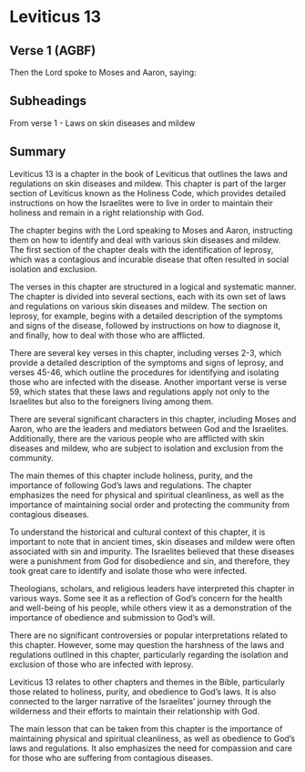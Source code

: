 # Leviticus 13

## Verse 1 (AGBF)

Then the Lord spoke to Moses and Aaron, saying:

## Subheadings

From verse 1 - Laws on skin diseases and mildew

## Summary

Leviticus 13 is a chapter in the book of Leviticus that outlines the laws and regulations on skin diseases and mildew. This chapter is part of the larger section of Leviticus known as the Holiness Code, which provides detailed instructions on how the Israelites were to live in order to maintain their holiness and remain in a right relationship with God.

The chapter begins with the Lord speaking to Moses and Aaron, instructing them on how to identify and deal with various skin diseases and mildew. The first section of the chapter deals with the identification of leprosy, which was a contagious and incurable disease that often resulted in social isolation and exclusion. 

The verses in this chapter are structured in a logical and systematic manner. The chapter is divided into several sections, each with its own set of laws and regulations on various skin diseases and mildew. The section on leprosy, for example, begins with a detailed description of the symptoms and signs of the disease, followed by instructions on how to diagnose it, and finally, how to deal with those who are afflicted.

There are several key verses in this chapter, including verses 2-3, which provide a detailed description of the symptoms and signs of leprosy, and verses 45-46, which outline the procedures for identifying and isolating those who are infected with the disease. Another important verse is verse 59, which states that these laws and regulations apply not only to the Israelites but also to the foreigners living among them.

There are several significant characters in this chapter, including Moses and Aaron, who are the leaders and mediators between God and the Israelites. Additionally, there are the various people who are afflicted with skin diseases and mildew, who are subject to isolation and exclusion from the community.

The main themes of this chapter include holiness, purity, and the importance of following God’s laws and regulations. The chapter emphasizes the need for physical and spiritual cleanliness, as well as the importance of maintaining social order and protecting the community from contagious diseases.

To understand the historical and cultural context of this chapter, it is important to note that in ancient times, skin diseases and mildew were often associated with sin and impurity. The Israelites believed that these diseases were a punishment from God for disobedience and sin, and therefore, they took great care to identify and isolate those who were infected.

Theologians, scholars, and religious leaders have interpreted this chapter in various ways. Some see it as a reflection of God’s concern for the health and well-being of his people, while others view it as a demonstration of the importance of obedience and submission to God’s will.

There are no significant controversies or popular interpretations related to this chapter. However, some may question the harshness of the laws and regulations outlined in this chapter, particularly regarding the isolation and exclusion of those who are infected with leprosy.

Leviticus 13 relates to other chapters and themes in the Bible, particularly those related to holiness, purity, and obedience to God’s laws. It is also connected to the larger narrative of the Israelites’ journey through the wilderness and their efforts to maintain their relationship with God.

The main lesson that can be taken from this chapter is the importance of maintaining physical and spiritual cleanliness, as well as obedience to God’s laws and regulations. It also emphasizes the need for compassion and care for those who are suffering from contagious diseases.